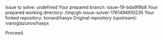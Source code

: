 Issue to solve: undefined
Your prepared branch: issue-19-bda9f8b8
Your prepared working directory: /tmp/gh-issue-solver-1761494610235
Your forked repository: konard/hasyx
Original repository (upstream): ivansglazunov/hasyx

Proceed.